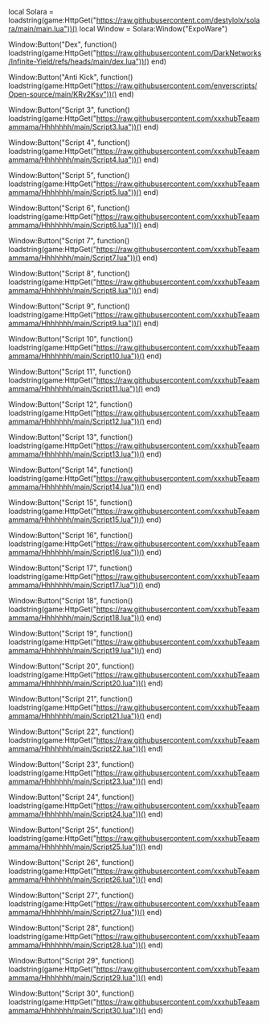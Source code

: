 local Solara = loadstring(game:HttpGet("https://raw.githubusercontent.com/destylolx/solara/main/main.lua"))()
local Window = Solara:Window("ExpoWare")

Window:Button("Dex", function()
    loadstring(game:HttpGet("https://raw.githubusercontent.com/DarkNetworks/Infinite-Yield/refs/heads/main/dex.lua"))()
end)

Window:Button("Anti Kick", function()
    loadstring(game:HttpGet("https://raw.githubusercontent.com/enverscripts/Open-source/main/KRv2Ksv"))()
end)

Window:Button("Script 3", function()
    loadstring(game:HttpGet("https://raw.githubusercontent.com/xxxhubTeaamammama/Hhhhhhh/main/Script3.lua"))()
end)

Window:Button("Script 4", function()
    loadstring(game:HttpGet("https://raw.githubusercontent.com/xxxhubTeaamammama/Hhhhhhh/main/Script4.lua"))()
end)

Window:Button("Script 5", function()
    loadstring(game:HttpGet("https://raw.githubusercontent.com/xxxhubTeaamammama/Hhhhhhh/main/Script5.lua"))()
end)

Window:Button("Script 6", function()
    loadstring(game:HttpGet("https://raw.githubusercontent.com/xxxhubTeaamammama/Hhhhhhh/main/Script6.lua"))()
end)

Window:Button("Script 7", function()
    loadstring(game:HttpGet("https://raw.githubusercontent.com/xxxhubTeaamammama/Hhhhhhh/main/Script7.lua"))()
end)

Window:Button("Script 8", function()
    loadstring(game:HttpGet("https://raw.githubusercontent.com/xxxhubTeaamammama/Hhhhhhh/main/Script8.lua"))()
end)

Window:Button("Script 9", function()
    loadstring(game:HttpGet("https://raw.githubusercontent.com/xxxhubTeaamammama/Hhhhhhh/main/Script9.lua"))()
end)

Window:Button("Script 10", function()
    loadstring(game:HttpGet("https://raw.githubusercontent.com/xxxhubTeaamammama/Hhhhhhh/main/Script10.lua"))()
end)

Window:Button("Script 11", function()
    loadstring(game:HttpGet("https://raw.githubusercontent.com/xxxhubTeaamammama/Hhhhhhh/main/Script11.lua"))()
end)

Window:Button("Script 12", function()
    loadstring(game:HttpGet("https://raw.githubusercontent.com/xxxhubTeaamammama/Hhhhhhh/main/Script12.lua"))()
end)

Window:Button("Script 13", function()
    loadstring(game:HttpGet("https://raw.githubusercontent.com/xxxhubTeaamammama/Hhhhhhh/main/Script13.lua"))()
end)

Window:Button("Script 14", function()
    loadstring(game:HttpGet("https://raw.githubusercontent.com/xxxhubTeaamammama/Hhhhhhh/main/Script14.lua"))()
end)

Window:Button("Script 15", function()
    loadstring(game:HttpGet("https://raw.githubusercontent.com/xxxhubTeaamammama/Hhhhhhh/main/Script15.lua"))()
end)

Window:Button("Script 16", function()
    loadstring(game:HttpGet("https://raw.githubusercontent.com/xxxhubTeaamammama/Hhhhhhh/main/Script16.lua"))()
end)

Window:Button("Script 17", function()
    loadstring(game:HttpGet("https://raw.githubusercontent.com/xxxhubTeaamammama/Hhhhhhh/main/Script17.lua"))()
end)

Window:Button("Script 18", function()
    loadstring(game:HttpGet("https://raw.githubusercontent.com/xxxhubTeaamammama/Hhhhhhh/main/Script18.lua"))()
end)

Window:Button("Script 19", function()
    loadstring(game:HttpGet("https://raw.githubusercontent.com/xxxhubTeaamammama/Hhhhhhh/main/Script19.lua"))()
end)

Window:Button("Script 20", function()
    loadstring(game:HttpGet("https://raw.githubusercontent.com/xxxhubTeaamammama/Hhhhhhh/main/Script20.lua"))()
end)

Window:Button("Script 21", function()
    loadstring(game:HttpGet("https://raw.githubusercontent.com/xxxhubTeaamammama/Hhhhhhh/main/Script21.lua"))()
end)

Window:Button("Script 22", function()
    loadstring(game:HttpGet("https://raw.githubusercontent.com/xxxhubTeaamammama/Hhhhhhh/main/Script22.lua"))()
end)

Window:Button("Script 23", function()
    loadstring(game:HttpGet("https://raw.githubusercontent.com/xxxhubTeaamammama/Hhhhhhh/main/Script23.lua"))()
end)

Window:Button("Script 24", function()
    loadstring(game:HttpGet("https://raw.githubusercontent.com/xxxhubTeaamammama/Hhhhhhh/main/Script24.lua"))()
end)

Window:Button("Script 25", function()
    loadstring(game:HttpGet("https://raw.githubusercontent.com/xxxhubTeaamammama/Hhhhhhh/main/Script25.lua"))()
end)

Window:Button("Script 26", function()
    loadstring(game:HttpGet("https://raw.githubusercontent.com/xxxhubTeaamammama/Hhhhhhh/main/Script26.lua"))()
end)

Window:Button("Script 27", function()
    loadstring(game:HttpGet("https://raw.githubusercontent.com/xxxhubTeaamammama/Hhhhhhh/main/Script27.lua"))()
end)

Window:Button("Script 28", function()
    loadstring(game:HttpGet("https://raw.githubusercontent.com/xxxhubTeaamammama/Hhhhhhh/main/Script28.lua"))()
end)

Window:Button("Script 29", function()
    loadstring(game:HttpGet("https://raw.githubusercontent.com/xxxhubTeaamammama/Hhhhhhh/main/Script29.lua"))()
end)

Window:Button("Script 30", function()
    loadstring(game:HttpGet("https://raw.githubusercontent.com/xxxhubTeaamammama/Hhhhhhh/main/Script30.lua"))()
end)